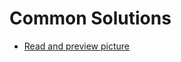 # Common Solutions

- [Read and preview picture](https://www.youtube.com/watch?v=-AR-6X_98rM&ab_channel=KyleRobinsonYoung)
